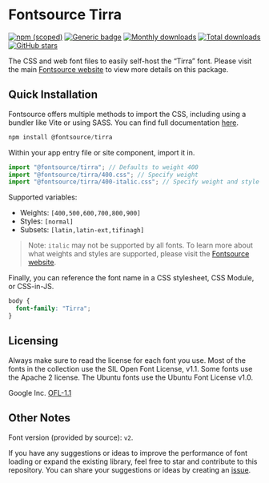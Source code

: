 # Fontsource Tirra

[![npm (scoped)](https://img.shields.io/npm/v/@fontsource/tirra?color=brightgreen)](https://www.npmjs.com/package/@fontsource/tirra) [![Generic badge](https://img.shields.io/badge/fontsource-passing-brightgreen)](https://github.com/fontsource/fontsource) [![Monthly downloads](https://badgen.net/npm/dm/@fontsource/tirra)](https://github.com/fontsource/fontsource) [![Total downloads](https://badgen.net/npm/dt/@fontsource/tirra)](https://github.com/fontsource/fontsource) [![GitHub stars](https://img.shields.io/github/stars/fontsource/fontsource.svg?style=social&label=Star)](https://github.com/fontsource/fontsource/stargazers)

The CSS and web font files to easily self-host the “Tirra” font. Please visit the main [Fontsource website](https://fontsource.org/fonts/tirra) to view more details on this package.

## Quick Installation

Fontsource offers multiple methods to import the CSS, including using a bundler like Vite or using SASS. You can find full documentation [here](https://fontsource.org/docs/getting-started/introduction).

```javascript
npm install @fontsource/tirra
```

Within your app entry file or site component, import it in.

```javascript
import "@fontsource/tirra"; // Defaults to weight 400
import "@fontsource/tirra/400.css"; // Specify weight
import "@fontsource/tirra/400-italic.css"; // Specify weight and style
```

Supported variables:
- Weights: `[400,500,600,700,800,900]`
- Styles: `[normal]`
- Subsets: `[latin,latin-ext,tifinagh]`

> Note: `italic` may not be supported by all fonts. To learn more about what weights and styles are supported, please visit the [Fontsource website](https://fontsource.org/fonts/tirra).

Finally, you can reference the font name in a CSS stylesheet, CSS Module, or CSS-in-JS.

```css
body {
  font-family: "Tirra";
}
```

## Licensing
Always make sure to read the license for each font you use. Most of the fonts in the collection use the SIL Open Font License, v1.1. Some fonts use the Apache 2 license. The Ubuntu fonts use the Ubuntu Font License v1.0.

Google Inc.
[OFL-1.1](http://scripts.sil.org/OFL)

## Other Notes
Font version (provided by source): `v2`.

If you have any suggestions or ideas to improve the performance of font loading or expand the existing library, feel free to star and contribute to this repository. You can share your suggestions or ideas by creating an [issue](https://github.com/fontsource/fontsource/issues).